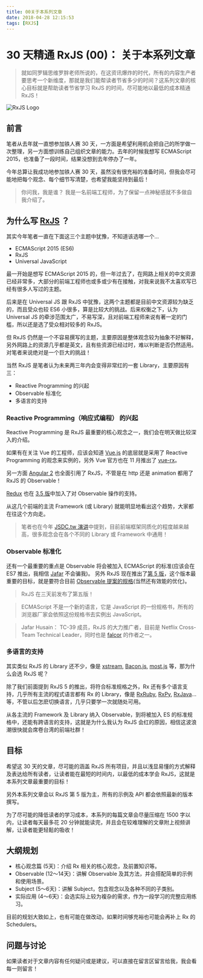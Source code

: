 ```yaml
---
title: 00关于本系列文章
date: 2018-04-28 12:15:53
tags: [RXJS]
---
```

# 30 天精通 RxJS (00)： 关于本系列文章

>
> 
> 就如同罗辑思维罗胖老师所说的，在这资讯爆炸的时代，所有的内容生产者要思考一个新维度，那就是我们能帮读者节省多少的时间？这系列文章的核心目标就是帮助读者节省学习 RxJS 的时间，尽可能地以最低的成本精通 RxJS！
> 
> 
<!-- more -->
![RxJS Logo](https://raw.githubusercontent.com/Reactive-Extensions/RxJS/master/logos/logo.png)

## 前言

笔者从去年就一直想参加铁人赛 30 天，一方面是希望利用机会把自己的所学做一次整理，另一方面想训练自己组织文章的能力。去年的时候我想写 ECMAScript 2015，也准备了一段时间，结果没想到去年停办了一年。

今年总算让我成功地参加铁人赛 30 天，虽然没有很充裕的准备时间，但我会尽可能地把每个观念、每个细节写清楚，也希望我能坚持到最后！

> 
> 
> 你问我，我是谁？ 我是一名前端工程师，为了保留一点神秘感就不多做自我介绍了。
> 
> 

## 为什么写 [RxJS](https://github.com/ReactiveX/rxjs) ？

其实今年笔者一直在下面这三个主题中犹豫，不知道该选哪一个...

*   ECMAScript 2015 (ES6)
*   RxJS
*   Universal JavaScript

最一开始是想写 ECMAScript 2015 的，但一年过去了，在网路上相关的中文资源已经非常多，大部分的前端工程师也或多或少有在接触，对我来说我不太喜欢写已经有很多人写过的主题。

后来是在 Universal JS 跟 RxJS 中犹豫，这两个主题都是目前中文资源较为缺乏的，而且受众也较 ES6 小很多，算是比较大的挑战。后来权衡之下，认为 Universal JS 的牵涉范围太广，不易写深，且对前端工程师来说有著一定的门槛，所以还是选了受众相对较多的 RxJS。

但 RxJS 仍然是一个不容易撰写的主题，主要原因是整体观念较为抽象不好解释，另外网路上的资源几乎都是英文，且有些资源已经过时，难以判断是否仍然适用。对笔者来说绝对是一个巨大的挑战！

当然 RxJS 是笔者认为未来两三年内会变得非常红的一套 Library，主要原因有三：

*   Reactive Programming 的兴起
*   Observable 标准化
*   多语言的支持

### Reactive Programming（响应式编程） 的兴起

Reactive Programming 是 RxJS 最重要的核心观念之一，我们会在明天做比较深入的介绍。

如果有在关注 Vue 的工程师，应该会知道 [Vue.js](https://vuejs.org/) 的底层就是采用了 Reactive Programming 的观念来实例的，另外 Vue 官方也在 11 月推出了 [vue-rx](https://github.com/vuejs/vue-rx)。

另一方面 [Angular 2](https://github.com/angular/angular) 也全面引用了 RxJS，不管是在 http 还是 animation 都用了 RxJS 的 Observable！

[Redux](https://github.com/reactjs/redux) 也在 [3.5 版](https://github.com/reactjs/redux/releases/tag/v3.5.0)中加入了对 Observable 操作的支持。

从这几个前端的主流 Framework (或 Library) 就能明显地看出这个趋势，大家都在往这个方向走。

> 
> 
> 笔者也在今年 [JSDC.tw 演讲](https://youtu.be/YoKuUNz5J2M?t=5m2s)中提到，目前前端框架同质化的程度越来越高，很多观念会在各个不同的 Library 或 Framework 中通用！
> 
> 

### Observable 标准化

还有一个最重要的重点是 Observable 将会被加入 ECMAScript 的标准(应该会在 ES7 推出，我相信 [Jafar](https://twitter.com/jhusain) 不会骗我)。
另外 RxJS 现在推出了[第 5 版](https://github.com/ReactiveX/rxjs/releases/tag/5.0.0)，这个版本最重要的目标，就是要符合目前 [Observable 提案的规格](https://github.com/tc39/proposal-observable)(当然还有效能的优化)。

> 
> 
> RxJS 在三天前发布了第五版！
> 
> 

> 
> 
> ECMAScript 不是一个新的语言，它是 JavaScript 的一份规格书，所有的浏览器厂家会依照这份规格书去实例出 JavaScript。
> 
> 

> 
> 
> Jafar Husain： TC-39 成员，RxJS 的大力推广者，目前是 Netflix Cross-Team Technical Leader，同时也是 [falcor](https://github.com/Netflix/falcor) 的作者之一。
> 
> 

### 多语言的支持

其实类似 RxJS 的 Library 还不少，像是 [xstream](https://github.com/staltz/xstream), [Bacon.js](https://baconjs.github.io/), [most.js](https://github.com/cujojs/most) 等，那为什么会选 RxJS 呢？

除了我们前面提到 RxJS 5 的推出，将符合标准规格之外，Rx 还有多个语言支持，几乎所有主流的程式语言都有 Rx 的 Library，像是 [RxRuby](https://github.com/ReactiveX/RxRuby), [RxPy](https://github.com/ReactiveX/RxPY), [RxJava](https://github.com/ReactiveX/RxJava)...等，不管以后怎麽切换语言，几乎只要学一次就随处可用。

从各主流的 Framework 及 Library 纳入 Observable，到将被加入 ES 的标准规格中，还能有跨语言的支持，这就是为什么我认为 RxJS 会红的原因，相信这波浪潮很快就会席卷台湾的前端社群！

## 目标

希望这 30 天的文章，尽可能的涵盖 RxJS 所有项目，并且以浅显易懂的方式解释及表达给所有读者，让读者能在最短的时间内，以最低的成本学会 RxJS，这就是本系列文章最重要的目标！

另外本系列文章会以 RxJS 第 5 版为主，所有的示例及 API 都会依照最新的版本撰写。

为了尽可能的降低读者的学习成本，本系列的每篇文章会尽量压缩在 1500 字以内，让读者每天最多花 20 分钟就能读完，并且会在较难理解的文章附上视频讲解，让读者能更轻鬆的吸收！

## 大纲规划

*   核心观念篇 (5天)：介绍 Rx 相关的核心观念，及前置知识等。
*   Observable (12～14天)：讲解 Observable 及其方法，并会搭配简单的示例和使用场景。
*   Subject (5～6天)：讲解 Subject，包含观念以及各种不同的子类别。
*   实际应用 (4～6天)：会选实际上较为複杂的需求，作为一段学习的完整应用练习。

目前的规划大致如上，也有可能在做改动，如果时间够充裕也可能会再补上 Rx 的 Schedulers。

## 问题与讨论

如果读者对于文章内容有任何疑问或是建议，可以直接在留言区留言给我，我会看每一则留言！